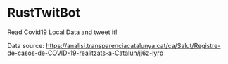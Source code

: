 # RustTwitBot
Read Covid19 Local Data and tweet it!


Data source:
https://analisi.transparenciacatalunya.cat/ca/Salut/Registre-de-casos-de-COVID-19-realitzats-a-Catalun/jj6z-iyrp
